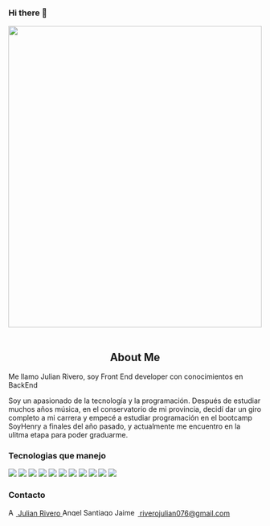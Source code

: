 ### Hi there 👋

<img align="center" height="600px" width="900px" style="width: 100%" src="https://camo.githubusercontent.com/c1dcb74cc1c1835b1d716f5051499a2814c683c806b15f04b0eba492863703e9/68747470733a2f2f63646e2e6472696262626c652e636f6d2f75736572732f3733303730332f73637265656e73686f74732f363538313234332f6176656e746f2e676966" />
<br/>
<br/>

<h2 align="center">About Me </h2>

Me llamo Julian Rivero, soy Front End developer con conocimientos en BackEnd

Soy un apasionado de la tecnología y la programación. Después de estudiar muchos años música, en el conservatorio de mi provincia, decidí dar un giro completo a mi carrera y empecé a estudiar programación en el bootcamp SoyHenry a finales del año pasado, y actualmente me encuentro en la ulitma etapa para poder graduarme.

<h3>Tecnologias que manejo </h3>
<img src="https://img.shields.io/badge/-JavaScript-eed718?style=flat&logo=javascript&logoColor=ffffff">
<img src="https://img.shields.io/badge/-React-000000?style=flat&logo=react&logoColor=00c8ff">
<img src="https://camo.githubusercontent.com/29e7fc6c62f61f432d3852fbfa4190ff07f397ca3bde27a8196bcd5beae3ff77/68747470733a2f2f696d672e736869656c64732e696f2f62616467652f706f7374677265732d2532333331363139322e7376673f7374796c653d666f722d7468652d6261646765266c6f676f3d706f737467726573716c266c6f676f436f6c6f723d7768697465">
<img src="https://camo.githubusercontent.com/d89841a445f08f7762d4e1f9085386e06424294e84bea99fee9a8b951ebf1c06/68747470733a2f2f696d672e736869656c64732e696f2f62616467652f6d6174657269616c75692d2532333465613934622e7376673f7374796c653d666f722d7468652d6261646765266c6f676f3d6d6174657269616c7569266c6f676f436f6c6f723d7768697465">
<img src="https://camo.githubusercontent.com/2a3cdfca8e9ce9bce0aa243aabbb2a8c9b836065d973948b83581fafc33f7f2b/68747470733a2f2f696d672e736869656c64732e696f2f62616467652f5472656c6c6f2d2532333032364141372e7376673f7374796c653d666f722d7468652d6261646765266c6f676f3d5472656c6c6f266c6f676f436f6c6f723d7768697465">
<img src="https://img.shields.io/badge/-Express.js-787878?style=flat">
<img src="https://img.shields.io/badge/-Node.js-3C873A?style=flat&logo=Node.js&logoColor=white">
<img src="http://img.shields.io/badge/-Git-F1502F?style=flat&logo=git&logoColor=FFFFFF">
<img src="http://img.shields.io/badge/-Github-000000?style=flat&logo=github&logoColor=FFFFFF">
<img src="http://img.shields.io/badge/-VS%20Code-007ACC?style=flat&logo=visual%20studio%20code&logoColor=white">
<img src="https://camo.githubusercontent.com/9a7c7ebbabb2096c0ad0cac6f64bc9fe93f4954a3ae3f51d6f3e076ba462aab1/68747470733a2f2f696d672e736869656c64732e696f2f62616467652f72656475782d2532333539336438382e7376673f7374796c653d666f722d7468652d6261646765266c6f676f3d7265647578266c6f676f436f6c6f723d7768697465">


<h3>Contacto</h3>
<a href="https://www.linkedin.com/in/julianmrivero/">
    <img src="https://www.vectorlogo.zone/logos/linkedin/linkedin-icon.svg" alt="Angel Santiago Jaime Zavala's LinkedIn Profile" height="15" width="15">
  Julian Rivero
  </a>
  <a href="riverojulian076@gmail.com">
    <img src="https://www.vectorlogo.zone/logos/gmail/gmail-icon.svg" alt="Angel Santiago Jaime Zavala's LinkedIn Profile" height="15" width="150">
  riverojulian076@gmail.com
  </a>



